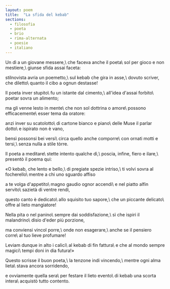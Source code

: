 ```yaml
---
layout: poem
title:  "La sfida del kebab"
sections:
  - filosofia
  - poeta
  - brio
  - rima-alternata
  - poesie
  - italiano
---
```


Un dì a un giovane messere,\\
che faceva anche il poeta\\
sol per gioco e non mestiere,\\
giunse sfida assai faceta:

stilnovista avria un poemetto,\\
sul kebab che gira in asse,\\
dovuto scriver, che diletto\\
quanto il cibo a ognun destasse!

Il poeta inver stupito\\
fu un istante dal cimento,\\
all'idea d'assai forbito\\
poetar sovra un alimento;

ma gli venne lesto in mente\\
che non sol dottrina o amore\\
possono efficacemente\\
esser tema da oratore:

anzi inver su scatolotto\\
di cartone bianco e piano\\
delle Muse il parlar dotto\\
e ispirato non è vano,

bensì possonsi bei versi\\
circa quello anche comporre\\
con ornati motti e tersi,\\
senza nulla a stile tòrre.

Il poeta a meditare\\
stette intento qualche dì,\\
poscia, infine, fiero e ilare,\\
presentò il poema qui:

«O kebab, che lento e bello,\\
di pregiate spezie intriso,\\
ti volvi sovra al focherello\\
mentre a chi uno sguardo affiso

a te volga d'appetito\\
magno gaudio ognor accendi\\
e nel piatto alfin servito\\
sazietà di ventre rendi,

questo canto è dedicato\\
allo squisito tuo sapore,\\
che un piccante delicato\\
offre al lieto mangiatore!

Nella pita o nel panino\\
sempre dai soddisfazione,\\
sì che ispiri il malandrino\\
disio d'eder più porzione,

ma conviensi vincol porre,\\
onde non esagerare,\\
anche se il pensiero corre\\
al tuo lieve profumare!

Leviam dunque in alto i calici\\
al kebab di fin fattura\\
e che al mondo sempre magici\\
tempi doni in dia futura!»

Questo scrisse il buon poeta,\\
la tenzone indi vincendo,\\
mentre ogni alma lieta\\
stava ancora sorridendo,

e ovviamente quella sera\\
per festare il lieto evento\\
di kebab una scorta intera\\
acquistò tutto contento.